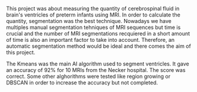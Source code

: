 This project was about measuring the quantity of cerebrospinal fluid in brain's ventricles of preterm infants using MRI. In order to calculate the quantity, segmentation was the best technique.
Nowadays we have multiples manual segmentation tehniques of MRI sequences but time is crucial and the number of MRI segmentations recquiered in a short amount of time is also an important factor to take into account.
Therefore, an automatic segmentation method would be ideal and there comes the aim of this project.

The Kmeans was the main AI algorithm used to segment ventricles. It gave an accuracy of 92% for 10 MRIs from the Necker hospital. The score was correct. Some other alghorithms were tested like region growing or DBSCAN in order to increase the accuracy but not completed.
